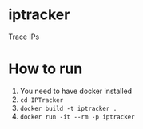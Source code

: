 # iptracker
Trace IPs

# How to run
1. You need to have docker installed
2. ```cd IPTracker```
3. ```docker build -t iptracker .```
4. ```docker run -it --rm -p iptracker```
